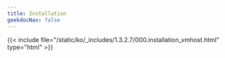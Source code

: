 ```yaml
---
title: Installation
geekdocNav: false
---
```

{{< include file="/static/ko/_includes/1.3.2.7/000.installation_vmhost.html" type="html" >}}